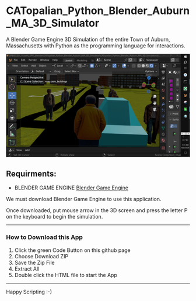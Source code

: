 # CATopalian_Python_Blender_Auburn_MA_3D_Simulator
A Blender Game Engine 3D Simulation of the entire Town of Auburn, Massachusetts with Python as the programming language for interactions.  

![screenshot_001](src/media/textures/screenshots/001.PNG)

## Requirments:
* BLENDER GAME ENGINE
[Blender Game Engine](https://upbge.org/#/download)

We must download Blender Game Engine to use this application.  

Once downloaded, put mouse arrow in the 3D screen and press the letter P on the keyboard to begin the simulation.

---

### How to Download this App
1. Click the green Code Button on this github page
2. Choose Download ZIP
3. Save the Zip File
4. Extract All
5. Double click the HTML file to start the App

---

Happy Scripting :-)

